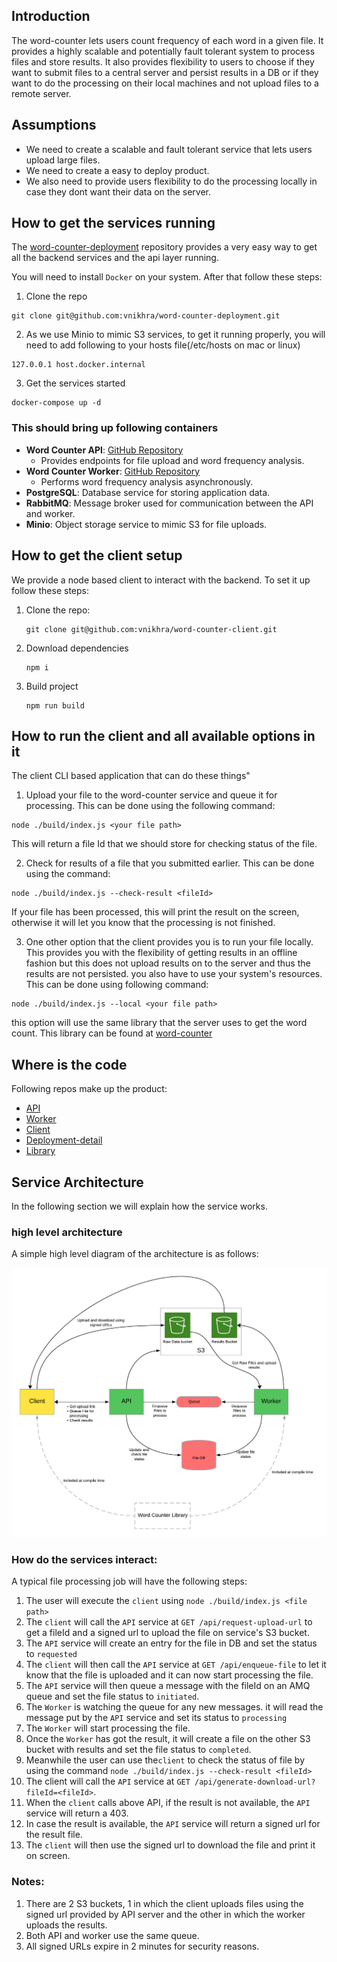 ## Introduction
The word-counter lets users count frequency of each word in a given file. 
It provides a highly scalable and potentially fault tolerant system to process files and store results. 
It also provides flexibility to users to choose if they want to submit files to a central server and persist
results in a DB or if they want to do the processing on their local machines and not upload files to a remote server.

## Assumptions
- We need to create a scalable and fault tolerant service that lets users upload large files.
- We need to create a easy to deploy product. 
- We also need to provide users flexibility to do the processing locally in case they dont want their data on the server. 

## How to get the services running
The [word-counter-deployment](https://github.com/vnikhra/word-counter-deployment) repository provides a very easy way to get all the backend services and the api layer running.

You will need to install `Docker` on your system. After that follow these steps:

1. Clone the repo
  ```shell
  git clone git@github.com:vnikhra/word-counter-deployment.git
  ```
2. As we use Minio to mimic S3 services, to get it running properly, you will need to add following to your hosts file(/etc/hosts on mac or linux)
  ```shell
  127.0.0.1 host.docker.internal
  ```
3. Get the services started
  ```shell
  docker-compose up -d
  ```

### This should bring up following containers
- **Word Counter API**: [GitHub Repository](https://github.com/vnikhra/word-counter-api)
    - Provides endpoints for file upload and word frequency analysis.
- **Word Counter Worker**: [GitHub Repository](https://github.com/vnikhra/word-counter-worker)
    - Performs word frequency analysis asynchronously.
- **PostgreSQL**: Database service for storing application data.
- **RabbitMQ**: Message broker used for communication between the API and worker.
- **Minio**: Object storage service to mimic S3 for file uploads.

## How to get the client setup
We provide a node based client to interact with the backend. To set it up follow these steps:
1. Clone the repo:
   ```shell
   git clone git@github.com:vnikhra/word-counter-client.git
   ```
2. Download dependencies
   ```shell
   npm i
   ```
3. Build project
   ```shell
   npm run build
   ```
   
## How to run the client and all available options in it
The client CLI based application that can do these things"
1. Upload your file to the word-counter service and queue it for processing. This can be done using the following command:
  ```shell
  node ./build/index.js <your file path>
  ```
  This will return a file Id that we should store for checking status of the file.

2. Check for results of a file that you submitted earlier. This can be done using the command:
  ```shell
  node ./build/index.js --check-result <fileId>
  ```
  If your file has been processed, this will print the result on the screen, otherwise it will let you know that the processing is not finished.

3. One other option that the client provides you is to run your file locally. This provides you with the flexibility of getting results in an offline fashion but this does not upload results on to the server and thus the results are not persisted. you also have to use your system's resources. This can be done using following command:
  ```shell
  node ./build/index.js --local <your file path>
  ```
  this option will use the same library that the server uses to get the word count. This library can be found at [word-counter](https://github.com/vnikhra/word-counter)

## Where is the code
Following repos make up the product:
- [API](https://github.com/vnikhra/word-counter-api)
- [Worker](https://github.com/vnikhra/word-counter-worker)
- [Client](https://github.com/vnikhra/word-counter-client)
- [Deployment-detail](https://github.com/vnikhra/word-counter-deployment)
- [Library](https://github.com/vnikhra/word-counter)

## Service Architecture
In the following section we will explain how the service works. 

### high level architecture
A simple high level diagram of the architecture is as follows:

![Architecture Diagram](architecture.png)

### How do the services interact:
A typical file processing job will have the following steps:
1. The user will execute the `client` using `node ./build/index.js <file path>`
2. The `client` will call the `API` service at `GET /api/request-upload-url` to get a fileId and a signed url to upload the file on service's S3 bucket.
3. The `API` service will create an entry for the file in DB and set the status to `requested`
4. The `client` will then call the `API` service at `GET /api/enqueue-file` to let it know that the file is uploaded and it can now start processing the file.
5. The `API` service will then queue a message with the fileId on an AMQ queue and set the file status to `initiated`.
6. The `Worker` is watching the queue for any new messages. it will read the message put by the `API` service and set its status to `processing`
7. The `Worker` will start processing the file.
8. Once the `Worker` has got the result, it will create a file on the other S3 bucket with results and set the file status to `completed`.
9. Meanwhile the user can use the`client` to check the status of file by using the command `node ./build/index.js --check-result <fileId>`
10. The client will call the `API` service at `GET /api/generate-download-url?fileId=<fileId>`.
11. When the `client` calls above API, if the result is not available, the `API` service will return a 403.
12. In case the result is available, the `API` service will return a signed url for the result file.
13. The `client` will then use the signed url to download the file and print it on screen.

### Notes:
1. There are 2 S3 buckets, 1 in which the client uploads files using the signed url provided by API server and the other in which the worker uploads the results.
2. Both API and worker use the same queue.
3. All signed URLs expire in 2 minutes for security reasons.
